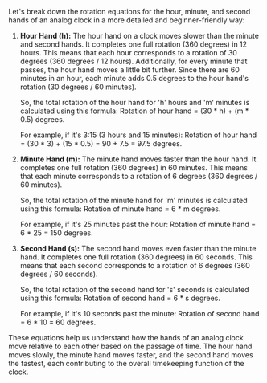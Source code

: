 Let's break down the rotation equations for the hour, minute, and second hands of an analog clock in a more detailed and beginner-friendly way:

1. **Hour Hand (h):** The hour hand on a clock moves slower than the minute and second hands. It completes one full rotation (360 degrees) in 12 hours. This means that each hour corresponds to a rotation of 30 degrees (360 degrees / 12 hours). Additionally, for every minute that passes, the hour hand moves a little bit further. Since there are 60 minutes in an hour, each minute adds 0.5 degrees to the hour hand's rotation (30 degrees / 60 minutes).

   So, the total rotation of the hour hand for 'h' hours and 'm' minutes is calculated using this formula:
   Rotation of hour hand = (30 * h) + (m * 0.5) degrees.

   For example, if it's 3:15 (3 hours and 15 minutes):
   Rotation of hour hand = (30 * 3) + (15 * 0.5) = 90 + 7.5 = 97.5 degrees.

2. **Minute Hand (m):** The minute hand moves faster than the hour hand. It completes one full rotation (360 degrees) in 60 minutes. This means that each minute corresponds to a rotation of 6 degrees (360 degrees / 60 minutes).

   So, the total rotation of the minute hand for 'm' minutes is calculated using this formula:
   Rotation of minute hand = 6 * m degrees.

   For example, if it's 25 minutes past the hour:
   Rotation of minute hand = 6 * 25 = 150 degrees.

3. **Second Hand (s):** The second hand moves even faster than the minute hand. It completes one full rotation (360 degrees) in 60 seconds. This means that each second corresponds to a rotation of 6 degrees (360 degrees / 60 seconds).

   So, the total rotation of the second hand for 's' seconds is calculated using this formula:
   Rotation of second hand = 6 * s degrees.

   For example, if it's 10 seconds past the minute:
   Rotation of second hand = 6 * 10 = 60 degrees.

These equations help us understand how the hands of an analog clock move relative to each other based on the passage of time. The hour hand moves slowly, the minute hand moves faster, and the second hand moves the fastest, each contributing to the overall timekeeping function of the clock.